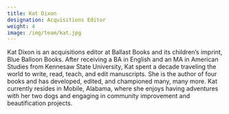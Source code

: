 ```yaml
---
title: Kat Dixon
designation: Acquisitions Editor
weight: 4
image: /img/team/kat.jpg
---
```


Kat Dixon is an acquisitions editor at Ballast Books and its children’s imprint, Blue Balloon Books. After receiving a BA in English and an MA in American Studies from Kennesaw State University, Kat spent a decade traveling the world to write, read, teach, and edit manuscripts. She is the author of four books and has developed, edited, and championed many, many more. Kat currently resides in Mobile, Alabama, where she enjoys having adventures with her two dogs and engaging in community improvement and beautification projects.  